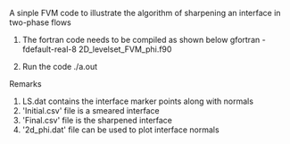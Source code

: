 A sinple FVM code to illustrate the algorithm of sharpening an interface in two-phase flows 
1. The fortran code needs to be compiled as shown below 
  gfortran -fdefault-real-8 2D_levelset_FVM_phi.f90

2. Run the code
   ./a.out

Remarks 
1. LS.dat contains the interface marker points along with normals
2. 'Initial.csv' file is a smeared interface
3. 'Final.csv' file is the sharpened interface
4. '2d_phi.dat' file can be used to plot interface normals

  
